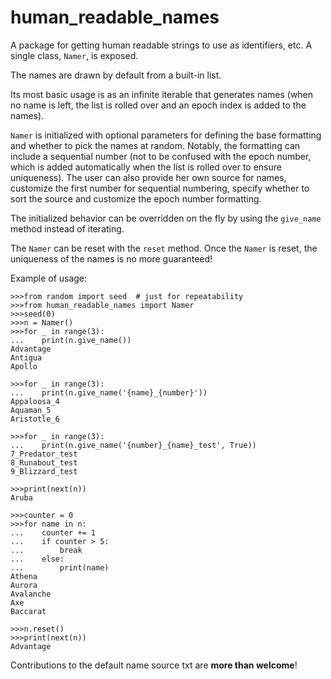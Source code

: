 # human_readable_names
A package for getting human readable strings to use as identifiers, etc.
A single class, ```Namer```, is exposed.

The names are drawn by default from a built-in list.
 
Its most basic usage is as an
infinite iterable that generates names (when no name is left, the list is
rolled over and an epoch index is added to the names).

```Namer``` is initialized with optional parameters for defining the base
formatting and whether to pick the names at random.
Notably, the formatting can include a sequential number (not to be confused
with the epoch number, which is added automatically when the list is rolled over
to ensure uniqueness).
The user can also provide her own source for names, customize the first
number for sequential numbering, specify whether to sort the source and
customize the epoch number formatting.

The initialized behavior can be overridden on the fly by using the
 ```give_name``` method instead of iterating.

The ```Namer``` can be reset with the ```reset``` method. Once the ```Namer```
is reset, the uniqueness of the names is no more guaranteed!

Example of usage:

```
>>>from random import seed  # just for repeatability
>>>from human_readable_names import Namer
>>>seed(0)
>>>n = Namer()
>>>for _ in range(3):
...    print(n.give_name())
Advantage
Antigua
Apollo

>>>for _ in range(3):
...    print(n.give_name('{name}_{number}'))
Appaloosa_4
Aquaman_5
Aristotle_6

>>>for _ in range(3):
...    print(n.give_name('{number}_{name}_test', True))
7_Predator_test
8_Runabout_test
9_Blizzard_test

>>>print(next(n))
Aruba

>>>counter = 0
>>>for name in n:
...    counter += 1
...    if counter > 5:
...        break
...    else:
...        print(name)
Athena
Aurora
Avalanche
Axe
Baccarat

>>>n.reset()
>>>print(next(n))
Advantage
```

Contributions to the default name source txt are **more than welcome**!
